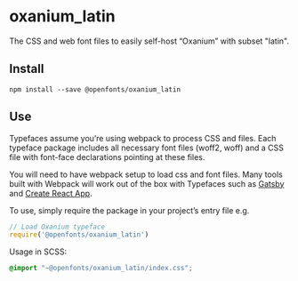 
# oxanium_latin

The CSS and web font files to easily self-host “Oxanium” with subset "latin".

## Install

`npm install --save @openfonts/oxanium_latin`

## Use

Typefaces assume you’re using webpack to process CSS and files. Each typeface
package includes all necessary font files (woff2, woff) and a CSS file with
font-face declarations pointing at these files.

You will need to have webpack setup to load css and font files. Many tools built
with Webpack will work out of the box with Typefaces such as [Gatsby](https://github.com/gatsbyjs/gatsby)
and [Create React App](https://github.com/facebookincubator/create-react-app).

To use, simply require the package in your project’s entry file e.g.

```javascript
// Load Oxanium typeface
require('@openfonts/oxanium_latin')
```

Usage in SCSS:
```scss
@import "~@openfonts/oxanium_latin/index.css";
```
